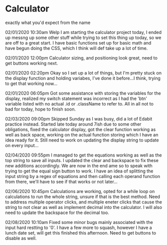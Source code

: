 # Calculator
exactly what you'd expect from the name

02/01/2020 10:30am
Welp I am starting the calculator project today, I ended up messng up some other stuff while trying to set this thing up today, so we are off to a great start. I have basic functions set up for basic math and have begun doing the CSS, which I think will def take up a lot of time.

02/01/2020 12:00pm
Calculator sizing, and positioning look great, need to get buttons working next.

02/01/2020 02:20pm
Okay so I set up a lot of things, but I'm pretty stuck on the display function and holding variabes, I've done it before...I think, trying to get that working now...

02/01/2020 06:05pm
Got some assistance with storing the variables for the display, realized my switch statement was incorrect as I had the 'btn' variable listed with no actual .id or .className to refer to. All in all not to bad for today, hope to finish soon.

02/03/2020 09:00pm
Skipped Sunday as I was busy, did a lot of Edabit practice instead. Started late today around 7ish due to some other obligations, fixed the calculator display, got the clear function working as well as back space, working on the actual function storing which I have an idea ready for it. Still need to work on updating the display string to update on every input...

02/04/2020 09:55pm
I managed to get the equations working as well as the top string to save all inputs. I updated the clear and backspace to fix these new additions accordingly. We are now in the end ame so to speak with trying to get the equal sign button to work. I have an idea of splitting the input string by a regex of equations and then calling each operand function from there, we'll have to see if that works or not later...


02/06/2020 10:45pm
Calculations are working, opted for a while loop on calculations to run the whole string, unsure if that is the best method. Need to address multiple operator clicks, and multiple eneter clicks that cause the string to not clear as well as implement decimal into the calculator. I will also need to update the backspace for the decimal too.

02/08/2020 10:10am
Fixed some minor bugs mainly associated with the input hard restting to '0'. I have a few more to squash, however I have a lunch date set, will get this finished this afternoon. Need to get buttons to disable as well.